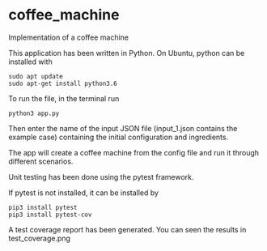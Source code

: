 # coffee_machine
Implementation of a coffee machine

This application has been written in Python. On Ubuntu, python can be installed with

```
sudo apt update
sudo apt-get install python3.6
```

To run the file, in the terminal run 

```
python3 app.py
```

Then enter the name of the input JSON file (input_1.json contains the example case) containing the initial configuration and ingredients.

The app will create a coffee machine from the config file and run it through different scenarios.

Unit testing has been done using the pytest framework.

If pytest is not installed, it can be installed by 

```
pip3 install pytest
pip3 install pytest-cov
```

A test coverage report has been generated. You can seen the results in test_coverage.png





